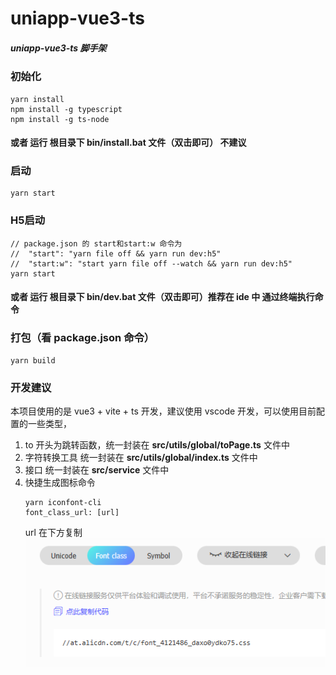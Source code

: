 # uniapp-vue3-ts

##### uniapp-vue3-ts 脚手架

### 初始化

```
yarn install
npm install -g typescript
npm install -g ts-node
```

#### 或者 运行 根目录下 bin/install.bat 文件（双击即可） 不建议

### 启动

```
yarn start
```

### H5启动

```
// package.json 的 start和start:w 命令为
//  "start": "yarn file off && yarn run dev:h5"
//  "start:w": "start yarn file off --watch && yarn run dev:h5"
yarn start
```

#### 或者 运行 根目录下 bin/dev.bat 文件（双击即可）推荐在 ide 中 通过终端执行命令

### 打包（看 package.json 命令）

```
yarn build
```

### 开发建议

本项目使用的是 vue3 + vite + ts 开发，建议使用 vscode 开发，可以使用目前配置的一些类型，

1. to 开头为跳转函数，统一封装在 **src/utils/global/toPage.ts** 文件中
2. 字符转换工具 统一封装在 **src/utils/global/index.ts** 文件中
3. 接口 统一封装在 **src/service** 文件中
4. 快捷生成图标命令
   ```
   yarn iconfont-cli
   font_class_url: [url]
   ```
   url 在下方复制 \
   ![alt text](public/image.png)

